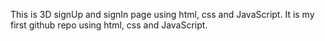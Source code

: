 This is 3D signUp and signIn page using html, css and JavaScript.
It is my first github repo using html, css and JavaScript.
